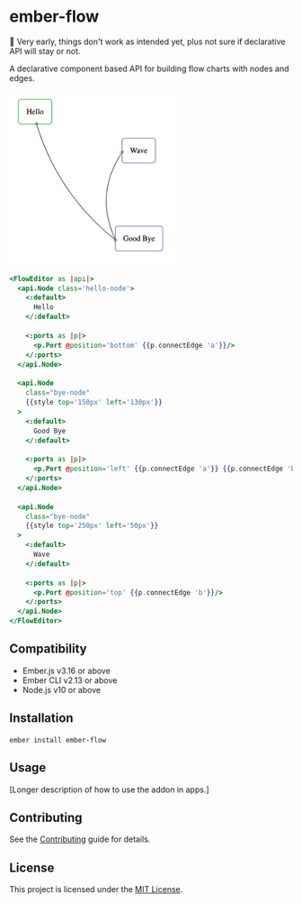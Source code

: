 # ember-flow

:construction: Very early, things don't work as intended yet, plus not sure if declarative API will stay or not.

A declarative component based API for building flow charts with nodes and edges.

<img src='./screenshot.png' alt='Nodes and edges for declarative code below' width='300'/>

```hbs
<FlowEditor as |api|>
  <api.Node class='hello-node'>
    <:default>
      Hello
    </:default>

    <:ports as |p|>
      <p.Port @position='bottom' {{p.connectEdge 'a'}}/>
    </:ports>
  </api.Node>

  <api.Node
    class="bye-node"
    {{style top='150px' left='130px'}}
  >
    <:default>
      Good Bye
    </:default>

    <:ports as |p|>
      <p.Port @position='left' {{p.connectEdge 'a'}} {{p.connectEdge 'b'}}/>
    </:ports>
  </api.Node>

  <api.Node
    class="bye-node"
    {{style top='250px' left='50px'}}
  >
    <:default>
      Wave
    </:default>

    <:ports as |p|>
      <p.Port @position='top' {{p.connectEdge 'b'}}/>
    </:ports>
  </api.Node>
</FlowEditor>
```

## Compatibility

- Ember.js v3.16 or above
- Ember CLI v2.13 or above
- Node.js v10 or above

## Installation

```
ember install ember-flow
```

## Usage

[Longer description of how to use the addon in apps.]

## Contributing

See the [Contributing](CONTRIBUTING.md) guide for details.

## License

This project is licensed under the [MIT License](LICENSE.md).
